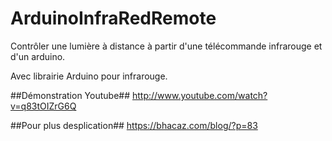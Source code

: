 ArduinoInfraRedRemote
=====================

Contrôler une lumière à distance à partir d'une télécommande infrarouge et d'un arduino.

Avec librairie Arduino pour infrarouge.

##Démonstration Youtube##
http://www.youtube.com/watch?v=q83tOIZrG6Q

##Pour plus desplication##
https://bhacaz.com/blog/?p=83
